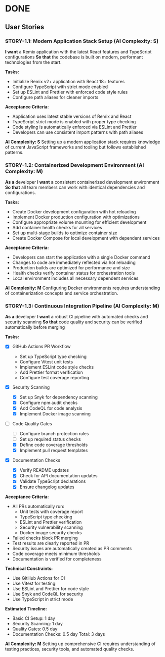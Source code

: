 # DONE

## User Stories

### STORY-1.1: Modern Application Stack Setup (AI Complexity: **S**)

**I want** a Remix application with the latest React features and TypeScript configurations
**So that** the codebase is built on modern, performant technologies from the start.

**Tasks:**

- Initialize Remix v2+ application with React 18+ features
- Configure TypeScript with strict mode enabled
- Set up ESLint and Prettier with enforced code style rules
- Configure path aliases for cleaner imports

**Acceptance Criteria:**

- Application uses latest stable versions of Remix and React
- TypeScript strict mode is enabled with proper type checking
- Code styling is automatically enforced via ESLint and Prettier
- Developers can use consistent import patterns with path aliases

**AI Complexity: S** Setting up a modern application stack requires knowledge of current JavaScript frameworks and tooling but follows established patterns.

### STORY-1.2: Containerized Development Environment (AI Complexity: **M**)

**As a** developer
**I want** a consistent containerized development environment
**So that** all team members can work with identical dependencies and configurations.

**Tasks:**

- Create Docker development configuration with hot reloading
- Implement Docker production configuration with optimizations
- Configure appropriate volume mounting for efficient development
- Add container health checks for all services
- Set up multi-stage builds to optimize container size
- Create Docker Compose for local development with dependent services

**Acceptance Criteria:**

- Developers can start the application with a single Docker command
- Changes to code are immediately reflected via hot reloading
- Production builds are optimized for performance and size
- Health checks verify container status for orchestration tools
- Local environment includes all necessary dependent services

**AI Complexity: M** Configuring Docker environments requires understanding of containerization concepts and service orchestration.

### STORY-1.3: Continuous Integration Pipeline (AI Complexity: **M**)

**As a** developer
**I want** a robust CI pipeline with automated checks and security scanning
**So that** code quality and security can be verified automatically before merging

**Tasks:**

- [x] GitHub Actions PR Workflow
  - Set up TypeScript type checking
  - Configure Vitest unit tests
  - Implement ESLint code style checks
  - Add Prettier format verification
  - Configure test coverage reporting

- [x] Security Scanning
  - [x] Set up Snyk for dependency scanning
  - [x] Configure npm audit checks
  - [x] Add CodeQL for code analysis
  - [x] Implement Docker image scanning

- [ ] Code Quality Gates
  - [ ] Configure branch protection rules
  - [ ] Set up required status checks
  - [x] Define code coverage thresholds
  - [x] Implement pull request templates

- [x] Documentation Checks
  - [x] Verify README updates
  - [x] Check for API documentation updates
  - [x] Validate TypeScript declarations
  - [x] Ensure changelog updates

**Acceptance Criteria:**

- All PRs automatically run:
  - Unit tests with coverage report
  - TypeScript type checking
  - ESLint and Prettier verification
  - Security vulnerability scanning
  - Docker image security checks
- Failed checks block PR merging
- Test results are clearly reported in PR
- Security issues are automatically created as PR comments
- Code coverage meets minimum thresholds
- Documentation is verified for completeness

**Technical Constraints:**

- Use GitHub Actions for CI
- Use Vitest for testing
- Use ESLint and Prettier for code style
- Use Snyk and CodeQL for security
- Use TypeScript in strict mode

**Estimated Timeline:**

- Basic CI Setup: 1 day
- Security Scanning: 1 day
- Quality Gates: 0.5 day
- Documentation Checks: 0.5 day
Total: 3 days

**AI Complexity: M** Setting up comprehensive CI requires understanding of testing practices, security tools, and automated quality checks.